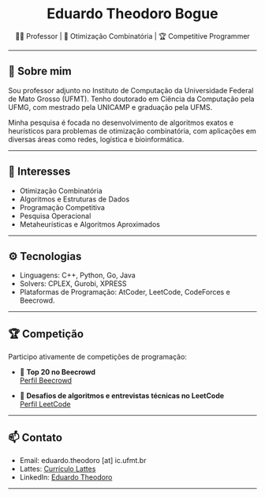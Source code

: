 <h1 align="center">Eduardo Theodoro Bogue</h1>

<p align="center">
  👨‍🏫 Professor | 🧠 Otimização Combinatória | 🏆 Competitive Programmer
</p>

---

## 👋 Sobre mim

Sou professor adjunto no Instituto de Computação da Universidade Federal de Mato Grosso (UFMT). Tenho doutorado em Ciência da Computação pela UFMG, com mestrado pela UNICAMP e graduação pela UFMS.

Minha pesquisa é focada no desenvolvimento de algoritmos exatos e heurísticos para problemas de otimização combinatória, com aplicações em diversas áreas como redes, logística e bioinformática.

---

## 🧠 Interesses

- Otimização Combinatória
- Algoritmos e Estruturas de Dados
- Programação Competitiva
- Pesquisa Operacional
- Metaheurísticas e Algoritmos Aproximados

---

## ⚙️ Tecnologias

- Linguagens: C++, Python, Go, Java
- Solvers: CPLEX, Gurobi, XPRESS
- Plataformas de Programação: AtCoder, LeetCode, CodeForces e Beecrowd.

---

## 🏆 Competição

Participo ativamente de competições de programação:

- 🥇 **Top 20 no Beecrowd**  
  [Perfil Beecrowd](https://www.beecrowd.com.br/judge/pt/profile/21704)

- 🧩 **Desafios de algoritmos e entrevistas técnicas no LeetCode**  
  [Perfil LeetCode](https://leetcode.com/edutheodoro/)

---

## 📫 Contato

- Email: eduardo.theodoro [at] ic.ufmt.br
- Lattes: [Currículo Lattes](http://lattes.cnpq.br/0756149367801391)
- LinkedIn: [Eduardo Theodoro](https://www.linkedin.com/in/edutheodoro/)

---
